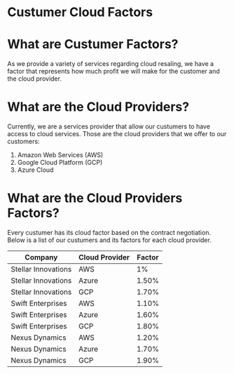 # Custumer Cloud Factors

# **What are Custumer Factors?**

As we provide a variety of services regarding cloud resaling, we have a factor that represents how much profit we will make for the customer and the cloud provider.

# **What are the Cloud Providers?**
Currently, we are a services provider that allow our custumers to have access to cloud services. Those are the cloud providers that we offer to our customers:
1. Amazon Web Services (AWS)
2. Google Cloud Platform (GCP)
3. Azure Cloud

# **What are the Cloud Providers Factors?**
Every custumer has its cloud factor based on the contract negotiation. Below is a list of our custumers and its factors for each cloud provider.

| Company             | Cloud Provider | Factor |
|---------------------|----------------|--------|
| Stellar Innovations | AWS	        | 1%     |
| Stellar Innovations | Azure          | 1.50%  |
| Stellar Innovations | GCP            | 1.70%  |
| Swift Enterprises   | AWS            | 1.10%  |
| Swift Enterprises   | Azure          | 1.60%  |
| Swift Enterprises   | GCP            | 1.80%  |
| Nexus Dynamics      | AWS            | 1.20%  |
| Nexus Dynamics      | Azure          | 1.70%  |
| Nexus Dynamics      | GCP            | 1.90%  |
